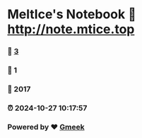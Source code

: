 # MeltIce's Notebook :link: http://note.mtice.top 
### :page_facing_up: [3](http://note.mtice.top/tag.html) 
### :speech_balloon: 1 
### :hibiscus: 2017 
### :alarm_clock: 2024-10-27 10:17:57 
### Powered by :heart: [Gmeek](https://github.com/Meekdai/Gmeek)
